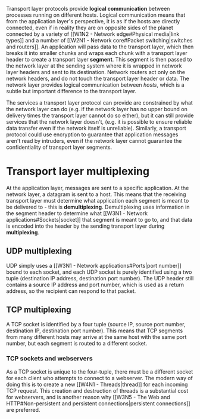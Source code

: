 Transport layer protocols provide **logical communication** between processes running on different hosts. Logical communication means that from the application layer's perspective, it is as if the hosts are directly connected, even if in reality they are on opposite sides of the planet connected by a variety of [[W1N2 - Network edge#Physical media|link types]] and a number of [[W2N1 - Network core#Packet switching|switches and routers]]. An application will pass data to the transport layer, which then breaks it into smaller chunks and wraps each chunk with a transport layer header to create a transport layer **segment**. This segment is then passed to the network layer at the sending system where it is wrapped in network layer headers and sent to its destination. Network routers act only on the network headers, and do not touch the transport layer header or data. The network layer provides logical communication between *hosts*, which is a subtle but important difference to the transport layer.

The services a transport layer protocol can provide are constrained by what the network layer can do (e.g. if the network layer has no upper bound on delivery times the transport layer cannot do so either), but it can still provide services that the network layer doesn't, (e.g. it is possible to ensure reliable data transfer even if the network itself is unreliable). Similarly, a transport protocol could use encryption to guarantee that application messages aren't read by intruders, even if the network layer cannot guarantee the confidentiality of transport layer segments.
# Transport layer multiplexing
At the application layer, messages are sent to a specific application. At the network layer, a datagram is sent to a host. This means that the receiving transport layer must determine what application each segment is meant to be delivered to - this is **demultiplexing**. Demultiplexing uses information in the segment header to determine what [[W3N1 - Network applications#Sockets|socket]] that segment is meant to go to, and that data is encoded into the header by the sending transport layer during **multiplexing**.
## UDP multiplexing
UDP simply uses a [[W3N1 - Network applications#Ports|port number]] bound to each socket, and each UDP socket is purely identified using a two tuple (destination IP address, destination port number). The UDP header still contains a source IP address and port number, which is used as a return address, so the recipient can respond to that packet.
## TCP multiplexing
A TCP socket is identified by a four tuple (source IP, source port number, destination IP, destination port number). This means that TCP segments from many different hosts may arrive at the same host with the same port number, but each segment is routed to a different socket.
### TCP sockets and webservers
As a TCP socket is unique to the four-tuple, there must be a different socket for each client who attempts to connect to a webserver. The modern way of doing this is to create a new [[W4N1 - Threads|thread]] for each incoming TCP request. This creation and destruction of threads is a substantial cost for webservers, and is another reason why [[W3N5 - The Web and HTTP#Non-persistent and persistent connections|persistent connections]] are preferred.